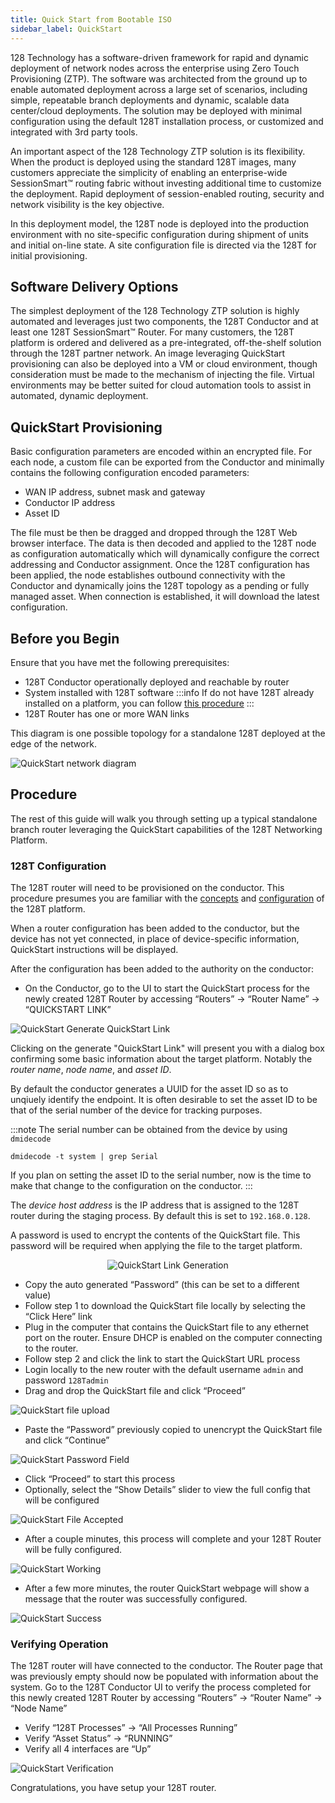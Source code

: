 ```yaml
---
title: Quick Start from Bootable ISO
sidebar_label: QuickStart
---
```


128 Technology has a software-driven framework for rapid and dynamic deployment of network nodes across the enterprise using Zero Touch Provisioning (ZTP). The software was architected from the ground up to enable automated deployment across a large set of scenarios, including simple, repeatable branch deployments and dynamic, scalable data center/cloud deployments. The solution may be deployed with minimal configuration using the default 128T installation process, or customized and integrated with 3rd party tools.

An important aspect of the 128 Technology ZTP solution is its flexibility. When the product is deployed using the standard 128T images, many customers appreciate the simplicity of enabling an enterprise-wide SessionSmart&trade; routing fabric without investing additional time to customize the deployment. Rapid deployment of session-enabled routing, security and network visibility is the key objective.

In this deployment model, the 128T node is deployed into the production environment with no site-specific configuration during shipment of units and initial on-line state. A site configuration file is directed via the 128T for initial provisioning.

## Software Delivery Options
The simplest deployment of the 128 Technology ZTP solution is highly automated and leverages just two components, the 128T Conductor and at least one 128T SessionSmart&trade; Router. For many customers, the 128T platform is ordered and delivered as a pre-integrated, off-the-shelf solution through the 128T partner network. An image leveraging QuickStart provisioning can also be deployed into a VM or cloud environment, though consideration must be made to the mechanism of injecting the file. Virtual environments may be better suited for cloud automation tools to assist in automated, dynamic deployment.

## QuickStart Provisioning
Basic configuration parameters are encoded within an encrypted file. For each node, a custom file can be exported from the Conductor and minimally contains the following configuration encoded parameters:
- WAN IP address, subnet mask and gateway
- Conductor IP address
- Asset ID

The file must be then be dragged and dropped through the 128T Web browser interface. The data is then decoded and applied to the 128T node as configuration automatically which  will dynamically configure the correct addressing and Conductor assignment. Once the 128T configuration has been applied, the node establishes outbound connectivity with the Conductor and dynamically joins the 128T topology as a pending or fully managed asset. When connection is established, it will download the latest configuration.

## Before you Begin

Ensure that you have met the following prerequisites:

- 128T Conductor operationally deployed and reachable by router
- System installed with 128T software
  :::info
  If do not have 128T already installed on a platform, you can follow [this procedure](intro_creating_bootable_usb.md)
  :::
- 128T Router has one or more WAN links

This diagram is one possible topology for a standalone 128T deployed at the edge of the network.

![QuickStart network diagram](/img/intro_ztp_quickstart_network_diagram.png)

## Procedure

The rest of this guide will walk you through setting up a typical standalone branch router leveraging the QuickStart capabilities of the 128T Networking Platform.

### 128T Configuration

The 128T router will need to be provisioned on the conductor.  This procedure presumes you are familiar with the [concepts](concepts_glossary.md) and [configuration](config_basics.md) of the 128T platform.

When a router configuration has been added to the conductor, but the device has not yet connected, in place of device-specific information, QuickStart instructions will be displayed.

After the configuration has been added to the authority on the conductor:

- On the Conductor, go to the UI to start the QuickStart process for the newly created 128T Router by accessing “Routers” -> “Router Name” -> “QUICKSTART LINK”

![QuickStart Generate QuickStart Link](/img/intro_ztp_quickstart_server_2.png)

Clicking on the generate "QuickStart Link" will present you with a dialog box confirming some basic information about the target platform. Notably the *router name*, *node name*, and *asset ID*.

By default the conductor generates a UUID for the asset ID so as to unqiuely identify the endpoint. It is often desirable to set the asset ID to be that of the serial number of the device for tracking purposes.

:::note
The serial number can be obtained from the device by using `dmidecode`
```
dmidecode -t system | grep Serial
```
If you plan on setting the asset ID to the serial number, now is the time to make that change to the configuration on the conductor.
:::

The *device host address* is the IP address that is assigned to the 128T router during the staging process.  By default this is set to `192.168.0.128`.

A password is used to encrypt the contents of the QuickStart file.  This password will be required when applying the file to the target platform.

<p align="center"><img src="/img/intro_ztp_quickstart_server_3.png" alt="QuickStart Link Generation"/></p>

- Copy the auto generated “Password” (this can be set to a different value)
- Follow step 1 to download the QuickStart file locally by selecting the “Click Here” link
- Plug in the computer that contains the QuickStart file to any ethernet port on the router. Ensure DHCP is enabled on the computer connecting to the router.
- Follow step 2 and click the link to start the QuickStart URL process
- Login locally to the new router with the default username `admin` and password `128Tadmin`
- Drag and drop the QuickStart file and click “Proceed”

![QuickStart file upload](/img/intro_ztp_quickstart_client_1.png)

- Paste the “Password” previously copied to unencrypt the QuickStart file and click “Continue”

![QuickStart Password Field](/img/intro_ztp_quickstart_client_2.png)

- Click “Proceed” to start this process
- Optionally, select the “Show Details” slider to view the full config that will be configured

![QuickStart File Accepted](/img/intro_ztp_quickstart_client_3.png)

- After a couple minutes, this process will complete and your 128T Router will be fully configured.

![QuickStart Working](/img/intro_ztp_quickstart_client_4.png)

- After a few more minutes, the router QuickStart webpage will show a message that the router was successfully configured.

![QuickStart Success](/img/intro_ztp_quickstart_client_5.png)

### Verifying Operation
The 128T router will have connected to the conductor.  The Router page that was previously empty should now be populated with information about the system.  Go to the 128T Conductor UI to verify the process completed for this newly created 128T Router by accessing “Routers” -> “Router Name” -> “Node Name”
- Verify “128T Processes” -> “All Processes Running”
- Verify “Asset Status” -> “RUNNING”
- Verify all 4 interfaces are “Up”

![QuickStart Verification](/img/intro_ztp_quickstart_verification.png)

Congratulations, you have setup your 128T router.